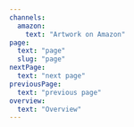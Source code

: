 ```yaml
---
channels:
  amazon:
    text: "Artwork on Amazon"
page:
  text: "page"
  slug: "page"
nextPage:
  text: "next page"
previousPage:
  text: "previous page"
overview:
  text: "Overview"
---
```

